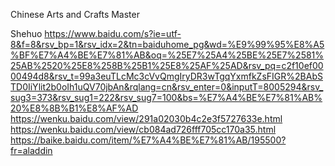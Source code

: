 Chinese Arts and Crafts Master 

Shehuo 
https://www.baidu.com/s?ie=utf-8&f=8&rsv_bp=1&rsv_idx=2&tn=baiduhome_pg&wd=%E9%99%95%E8%A5%BF%E7%A4%BE%E7%81%AB&oq=%25E7%25A4%25BE%25E7%2581%25AB%2520%25E8%258B%25B1%25E8%25AF%25AD&rsv_pq=c2f10ef0000494d8&rsv_t=99a3euTLcMc3cVvQmgIryDR3wTgqYxmfkZsFIGR%2BAbSTD0IiYlit2b0oIh1uQV70jbAn&rqlang=cn&rsv_enter=0&inputT=8005294&rsv_sug3=373&rsv_sug1=222&rsv_sug7=100&bs=%E7%A4%BE%E7%81%AB%20%E8%8B%B1%E8%AF%AD
https://wenku.baidu.com/view/291a02030b4c2e3f5727633e.html
https://wenku.baidu.com/view/cb084ad726fff705cc170a35.html
https://baike.baidu.com/item/%E7%A4%BE%E7%81%AB/195500?fr=aladdin
